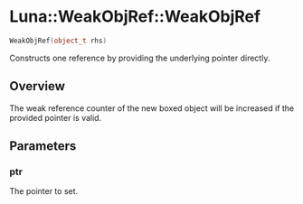 # Luna::WeakObjRef::WeakObjRef

```c++
WeakObjRef(object_t rhs)
```

Constructs one reference by providing the underlying pointer directly. 

## Overview
The weak reference counter of the new boxed object will be increased if the provided pointer is valid. 

## Parameters
### ptr
The pointer to set. 

